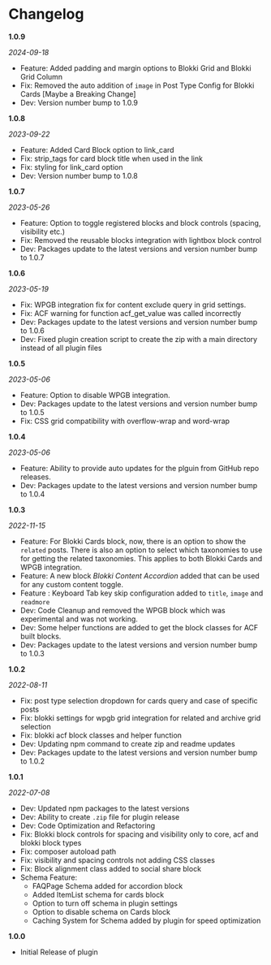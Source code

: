 # Changelog

**1.0.9**

*2024-09-18*

- Feature: Added padding and margin options to Blokki Grid and Blokki Grid Column
- Fix: Removed the auto addition of `image` in Post Type Config for Blokki Cards [Maybe a Breaking Change]
- Dev: Version number bump to 1.0.9

**1.0.8**

*2023-09-22*

- Feature: Added Card Block option to link_card 
- Fix: strip_tags for card block title when used in the link
- Fix: styling for link_card option
- Dev: Version number bump to 1.0.8

**1.0.7**

*2023-05-26*

- Feature: Option to toggle registered blocks and block controls (spacing, visibility etc.)
- Fix: Removed the reusable blocks integration with lightbox block control
- Dev: Packages update to the latest versions and version number bump to 1.0.7

**1.0.6**

*2023-05-19*

- Fix: WPGB integration fix for content exclude query in grid settings.
- Fix: ACF warning for function acf_get_value was called incorrectly
- Dev: Packages update to the latest versions and version number bump to 1.0.6
- Dev: Fixed plugin creation script to create the zip with a main directory instead of all plugin files

**1.0.5**

*2023-05-06*

- Feature: Option to disable WPGB integration.
- Dev: Packages update to the latest versions and version number bump to 1.0.5
- Fix: CSS grid compatibility with overflow-wrap and word-wrap

**1.0.4**

*2023-05-06*

- Feature: Ability to provide auto updates for the plguin from GitHub repo releases.
- Dev: Packages update to the latest versions and version number bump to 1.0.4

**1.0.3**

*2022-11-15*

- Feature: For Blokki Cards block, now, there is an option to show the `related` posts. There is also an option to select which taxonomies to use for getting the related taxonomies. This applies to both Blokki Cards and WPGB integration.
- Feature: A new block *Blokki Content Accordion* added that can be used for any custom content toggle. 
- Feature : Keyboard Tab key skip configuration added to `title`, `image` and `readmore`
- Dev: Code Cleanup and removed the WPGB block which was experimental and was not working.
- Dev: Some helper functions are added to get the block classes for ACF built blocks.
- Dev: Packages update to the latest versions and version number bump to 1.0.3


**1.0.2**

*2022-08-11*

- Fix: post type selection dropdown for cards query and case of specific posts
- Fix: blokki settings for wpgb grid integration for related and archive grid selection
- Fix: blokki acf block classes and helper function
- Dev: Updating npm command to create zip and readme updates
- Dev: Packages update to the latest versions and version number bump to 1.0.2

**1.0.1**

*2022-07-08*

- Dev: Updated npm packages to the latest versions
- Dev: Ability to create `.zip` file for plugin release
- Dev: Code Optimization and Refactoring
- Fix: Blokki block controls for spacing and visibility only to core, acf and blokki block types
- Fix: composer autoload path
- Fix: visibility and spacing controls not adding CSS classes
- Fix: Block alignment class added to social share block
- Schema Feature:
    - FAQPage Schema added for accordion block
    - Added ItemList schema for cards block
    - Option to turn off schema in plugin settings
    - Option to disable schema on Cards block
    - Caching System for Schema added by plugin for speed optimization

**1.0.0**

* Initial Release of plugin
